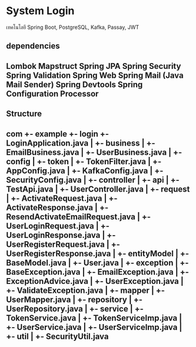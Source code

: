 # System Login
เทคโนโลยี
Spring Boot, PostgreSQL, Kafka, Passay, JWT
## dependencies
Lombok
Mapstruct
Spring JPA
Spring Security
Spring Validation
Spring Web
Spring Mail (Java Mail Sender)
Spring Devtools
Spring Configuration Processor
---
## Structure
com
  +- example
    +- login
      +- LoginApplication.java
      |
      +- business
      |  +- EmailBusiness.java
      |  +- UserBusiness.java
      |
      +- config
      |  +- token
      |    +- TokenFilter.java
      |  +- AppConfig.java
      |  +- KafkaConfig.java
      |  +- SecurityConfig.java
      |
      +- controller
      |  +- api
      |    +- TestApi.java
      |    +- UserController.java
      |  +- request
      |    +- ActivateRequest.java
      |    +- ActivateResponse.java
      |    +- ResendActivateEmailRequest.java
      |    +- UserLoginRequest.java
      |    +- UserLoginResponse.java
      |    +- UserRegisterRequest.java
      |    +- UserRegisterResponse.java
      |
      +- entityModel
      |  +- BaseModel.java
      |  +- User.java
      |
      +- exception
      |  +- BaseException.java
      |  +- EmailException.java
      |  +- ExceptionAdvice.java
      |  +- UserException.java
      |  +- ValidateException.java
      |
      +- mapper
      |  +- UserMapper.java
      |
      +- repository
      |  +- UserRepository.java
      |
      +- service
      |  +- TokenService.java
      |  +- TokenServiceImp.java
      |  +- UserService.java
      |  +- UserServiceImp.java
      |
      +- util
      |  +- SecurityUtil.java
---


